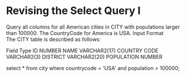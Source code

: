# Revising the Select Query I

Query all columns for all American cities in CITY with populations larger than 100000. The CountryCode for America is USA. 
Input Format  
The CITY table is described as follows:

Field	Type
ID	          NUMBER
NAME	        VARCHAR2(17)
COUNTRY CODE	VARCHAR2(3)
DISTRICT	    VARCHAR2(20)
POPULATION   	NUMBER


select * 
from city
where countrycode = 'USA'
and population > 100000;
